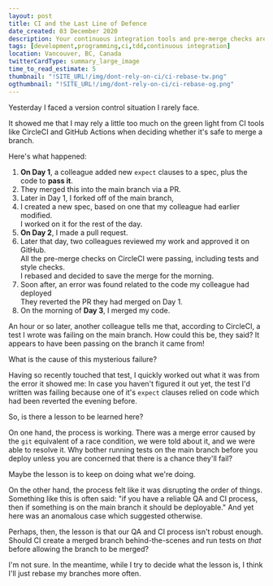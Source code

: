 ```yaml
---
layout: post
title: CI and the Last Line of Defence
date_created: 03 December 2020
description: Your continuous integration tools and pre-merge checks aren't always the best judge.
tags: [development,programming,ci,tdd,continuous integration]
location: Vancouver, BC, Canada
twitterCardType: summary_large_image
time_to_read_estimate: 5
thumbnail: "!SITE_URL!/img/dont-rely-on-ci/ci-rebase-tw.png"
ogthumbnail: "!SITE_URL!/img/dont-rely-on-ci/ci-rebase-og.png"
---
```


Yesterday I faced a version control situation I rarely face.

It showed me that I may rely a little too much on the green light from CI tools like CircleCI and GitHub Actions when deciding whether it's safe to merge a branch.

Here's what happened:

1. **On Day 1**, a colleague added new `expect` clauses to a spec, plus the code to **pass it**.
2. They merged this into the main branch via a PR.
3. Later in Day 1, I forked off of the main branch,
4. I created a new spec, based on one that my colleague had earlier modified.<br />I worked on it for the rest of the day.
4. **On Day 2**, I made a pull request.
5. Later that day, two colleagues reviewed my work and approved it on GitHub.<br />All the pre-merge checks on CircleCI were passing, including tests and style checks.<br />I rebased and decided to save the merge for the morning.
6. Soon after, an error was found related to the code my colleague had deployed<br />They reverted the PR they had merged on Day 1.
7. On the morning of **Day 3**, I merged my code.

An hour or so later, another colleague tells me that, according to CircleCI, a test I wrote was failing on the main branch. How could this be, they said? It appears to have been passing on the branch it came from!

What is the cause of this mysterious failure?

Having so recently touched that test, I quickly worked out what it was from the error it showed me: In case you haven't figured it out yet, the test I'd written was failing because one of it's `expect` clauses relied on code which had been reverted the evening before.

So, is there a lesson to be learned here?

On one hand, the process is working. There was a merge error caused by the `git` equivalent of a race condition, we were told about it, and we were able to resolve it. Why bother running tests on the main branch before you deploy unless you are concerned that there is a chance they'll fail?

Maybe the lesson is to keep on doing what we're doing.

On the other hand, the process felt like it was disrupting the order of things. Something like this is often said: "if you have a reliable QA and CI process, then if something is on the main branch it should be deployable." And yet here was an anomalous case which suggested otherwise.

Perhaps, then, the lesson is that our QA and CI process isn't robust enough. Should CI create a merged branch behind-the-scenes and run tests on _that_ before allowing the branch to be merged?

I'm not sure. In the meantime, while I try to decide what the lesson is, I think I'll just rebase my branches more often.
